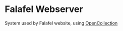 # Falafel Webserver
System used by Falafel website, using [OpenCollection](https://github.com/spooky-nebula/OpenCollection)
